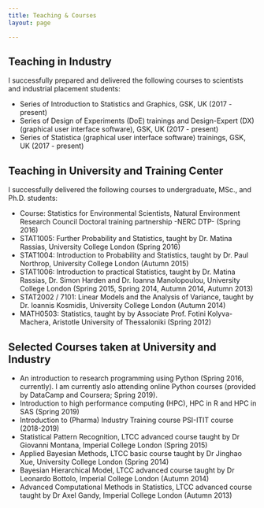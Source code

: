 ```yaml
---
title: Teaching & Courses
layout: page

---
```


## Teaching in Industry
I successfully prepared and delivered the following courses to scientists and industrial placement students:

- Series of Introduction to Statistics and Graphics, GSK, UK (2017 - present) 
- Series of Design of Experiments (DoE) trainings and Design-Expert (DX) (graphical user interface software), GSK, UK (2017 - present) 
- Series of Statistica (graphical user interface software) trainings, GSK, UK (2017 - present) 

## Teaching in University and Training Center
I successfully delivered the following courses to undergraduate, MSc., and Ph.D. students:

- Course: Statistics for Environmental Scientists, Natural Environment Research Council Doctoral training partnership -NERC DTP- (Spring 2016) 
- STAT1005: Further Probability and Statistics, taught by Dr. Matina Rassias, University College London (Spring 2016) 
- STAT1004: Introduction to Probability and Statistics, taught by Dr. Paul Northrop, University College London (Autumn 2015)
- STAT1006: Introduction to practical Statistics, taught by Dr. Matina Rassias, Dr. Simon Harden and Dr. Ioanna Manolopoulou, University College London (Spring 2015, Spring 2014, Autumn 2014, Autumn 2013)
- STAT2002 / 7101: Linear Models and the Analysis of Variance, taught by Dr. Ioannis Kosmidis, University College London (Autumn 2014)
- MATH0503: Statistics, taught by by Associate Prof. Fotini Kolyva-Machera, Aristotle University of Thessaloniki (Spring 2012)

## Selected Courses taken at University and Industry

* An introduction to research programming using Python (Spring 2016, currently).   I am currently aslo attending online Python courses (provided by DataCamp and Coursera; Spring 2019).
* Introduction to high performance computing (HPC), HPC in R and HPC in SAS (Spring 2019)
* Introduction to (Pharma) Industry Training course PSI-ITIT course (2018-2019)
* Statistical Pattern Recognition,  LTCC advanced course taught by Dr Giovanni Montana, Imperial College London (Spring 2015)
* Applied Bayesian Methods, LTCC basic course taught by Dr Jinghao Xue, University College London (Spring 2014)
* Bayesian Hierarchical Model, LTCC advanced course taught by Dr Leonardo Bottolo, Imperial College London (Autumn 2014)
* Advanced Computational Methods in Statistics, LTCC advanced course taught by Dr Axel Gandy, Imperial College London (Autumn 2013)



